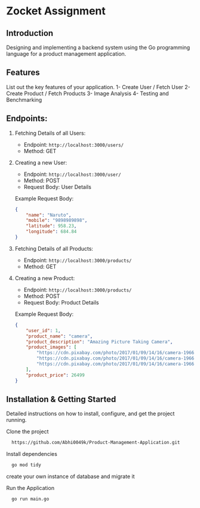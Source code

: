 # Zocket Assignment


## Introduction
Designing and implementing a backend system using the Go programming
language for a product management application.


## Features
List out the key features of your application.
1- Create User / Fetch User
2- Create Product / Fetch Products
3- Image Analysis
4- Testing and Benchmarking

## Endpoints:

1. Fetching Details of all Users:
    
    - Endpoint: `http://localhost:3000/users/`
    - Method: GET

2. Creating a new User:

    - Endpoint: `http://localhost:3000/user/`
    - Method: POST
    - Request Body: User Details

    Example Request Body: 
    ```json
    {
        "name": "Naruto",
        "mobile": "9898989898",
        "latitude": 958.23,
        "longitude": 684.84
    }
    ```

3. Fetching Details of all Products:

    - Endpoint: `http://localhost:3000/products/`
    - Method: GET

4. Creating a new Product:

    - Endpoint: `http://localhost:3000/products/`
    - Method: POST
    - Request Body: Product Details

    Example Request Body:
    ```json
    {
        "user_id": 1,
        "product_name": "camera",
        "product_description": "Amazing Picture Taking Camera",
        "product_images": [
            "https://cdn.pixabay.com/photo/2017/01/09/14/16/camera-1966601_1280.jpg",
            "https://cdn.pixabay.com/photo/2017/01/09/14/16/camera-1966601_1280.jpg",
            "https://cdn.pixabay.com/photo/2017/01/09/14/16/camera-1966601_1280.jpg"
        ],
        "product_price": 26499
    }
    ```



## Installation & Getting Started

Detailed instructions on how to install, configure, and get the project running.

Clone the project

```bash
  https://github.com/Abhi0049k/Product-Management-Application.git
```

Install dependencies

```bash
  go mod tidy
```

create your own instance of database and migrate it

Run the Application

```bash
  go run main.go
```
